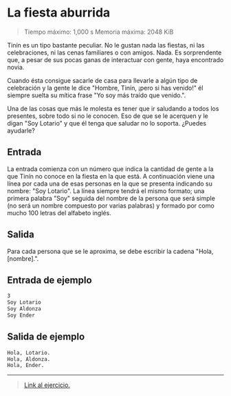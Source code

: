 # La fiesta aburrida

> Tiempo máximo: 1,000 s  Memoria máxima: 2048 KiB

Tinín es un tipo bastante peculiar. No le gustan nada las fiestas, ni las celebraciones, ni las cenas familiares o con amigos. Nada. Es sorprendente que, a pesar de sus pocas ganas de interactuar con gente, haya encontrado novia.

Cuando ésta consigue sacarle de casa para llevarle a algún tipo de celebración y la gente le dice "Hombre, Tinín, ¡pero si has venido!" él siempre suelta su mítica frase "Yo soy más traído que venido.".

Una de las cosas que más le molesta es tener que ir saludando a todos los presentes, sobre todo si no le conocen. Eso de que se le acerquen y le digan "Soy Lotario" y que él tenga que saludar no lo soporta. ¿Puedes ayudarle?

## Entrada

La entrada comienza con un número que indica la cantidad de gente a la que Tinín no conoce en la fiesta en la que está. A continuación viene una línea por cada una de esas personas en la que se presenta indicando su nombre: "Soy Lotario". La línea siempre tendrá el mismo formato; una primera palabra "Soy" seguida del nombre de la persona que será simple (no será un nombre compuesto por varias palabras) y formado por como mucho 100 letras del alfabeto inglés.

## Salida

Para cada persona que se le aproxima, se debe escribir la cadena "Hola, [nombre].".

## Entrada de ejemplo

```cmd
3
Soy Lotario
Soy Aldonza
Soy Ender
```

## Salida de ejemplo

``` cmd
Hola, Lotario.
Hola, Aldonza.
Hola, Ender.
```

---

> [Link  al ejercicio.](https://www.aceptaelreto.com/problem/statement.php?id=117)
